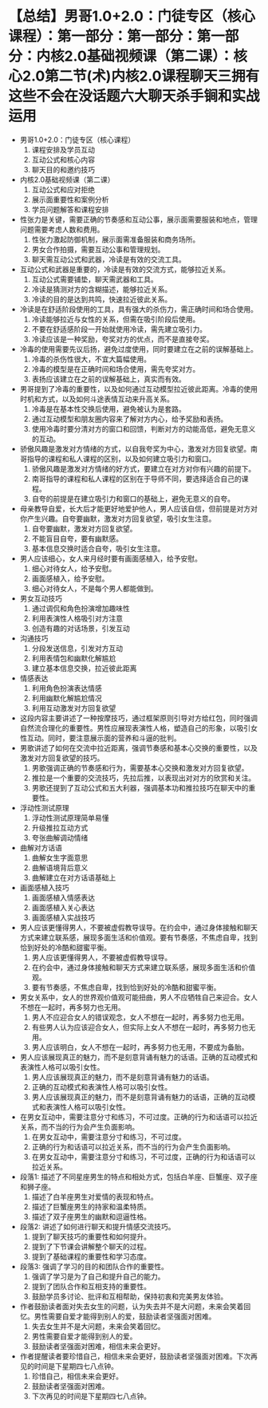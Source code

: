 # 【总结】男哥1.0+2.0：门徒专区（核心课程）：第一部分：第一部分：第一部分：内核2.0基础视频课（第二课）：核心2.0第二节(术)内核2.0课程聊天三拥有这些不会在没话题六大聊天杀手锏和实战运用

-   男哥1.0+2.0：门徒专区（核心课程）
    1.  课程安排及学员互动
    2.  互动公式和核心内容
    3.  聊天目的和邀约技巧
-   内核2.0基础视频课（第二课）
    1.  互动公式和应对拒绝
    2.  展示面重要性和案例分析
    3.  学员问题解答和课程安排
-   性张力是关键，需要正确的节奏感和互动公事，展示面需要服装和地点，管理问题需要考虑人数和费用。
    1.  性张力激起防御机制，展示面需准备服装和商务场所。
    2.  男女合作拍摄，需要互动公事和管理规划。
    3.  聊天需互动公式和武器，冷读是有效的交流工具。
-   互动公式和武器是重要的，冷读是有效的交流方式，能够拉近关系。
    1.  互动公式需要铺垫，聊天需武器和工具。
    2.  冷读是猜测对方的含糊描述，能够拉近关系。
    3.  冷读的目的是达到共鸣，快速拉近彼此关系。
-   冷读是在舒适阶段使用的工具，具有强大的杀伤力，需正确时间和场合使用。
    1.  冷读能够拉近与女性的关系，但需在吸引阶段后使用。
    2.  不要在舒适感阶段一开始就使用冷读，需先建立吸引力。
    3.  冷读应该是一种奖励，夸奖对方的优点，而不是直接夸奖。
-   冷毒的使用需要先议后扬，避免过度使用，同时要建立在之前的误解基础上。
    1.  冷毒的杀伤性很大，不宜大篇幅使用。
    2.  冷毒的模型是在正确时间和场合使用，需先夸奖对方。
    3.  表扬应该建立在之前的误解基础上，真实而有效。
-   男哥提到了冷毒的重要性，以及如何通过互动模型拉近彼此距离。冷毒的使用时机和方式，以及如何斗途表情互动来升高关系。
    1.  冷毒是在基本性交换后使用，避免被认为是套路。
    2.  通过互动模型和朋友圈内容来了解对方内心，给予奖励和表扬。
    3.  使用冷毒时要分清对方的窗口和回馈，判断对方的动能高低，避免无意义的互动。
-   骄傲风趣是激发对方情绪的方式，以自我夸奖为中心，激发对方回复欲望。南哥指导的课程和私人课程的区别，以及如何建立吸引力和窗口。
    1.  骄傲风趣是激发对方情绪的好方式，要建立在对方对你有兴趣的前提下。
    2.  南哥指导的课程和私人课程的区别在于导师不同，要选择适合自己的课程。
    3.  自夸的前提是在建立吸引力和窗口的基础上，避免无意义的自夸。
-   母亲教导自爱，长大后才能更好地爱护他人，男人应该自信，但前提是对方对你产生兴趣。自夸要幽默，激发对方回复欲望，吸引女生注意。
    1.  自夸要幽默，激发对方回复欲望。
    2.  不能盲目自夸，要有幽默感。
    3.  基本信息交换时适合自夸，吸引女生注意。
-   男人应该细心，女人来月经时要有画面感植入，给予安慰。
    1.  细心对待女人，给予安慰。
    2.  画面感植入，给予安慰。
    3.  细心对待女人，不是每个男人都能做到。
-   男女互动技巧
    1.  通过调侃和角色扮演增加趣味性
    2.  利用表演性人格吸引对方注意
    3.  创造有趣的对话场景，引发互动
-   沟通技巧
    1.  分段发送信息，引发对方互动
    2.  利用表情包和幽默化解尴尬
    3.  建立基本信息交换，拉近彼此距离
-   情感表达
    1.  利用角色扮演表达情感
    2.  利用幽默化解尴尬情况
    3.  利用互动激发对方回复欲望
-   这段内容主要讲述了一种按摩技巧，通过框架原则引导对方给红包，同时强调自然流合理化的重要性。男性应展现表演性人格，塑造自己的形象，以吸引女性互动。同时，要注意展示面的营养和斗逼的批判。
-   男歌讲述了如何在交流中拉近距离，强调节奏感和基本心交换的重要性，以及激发对方回复欲望的技巧。
    1.  男歌强调正确的节奏感和行为，需要基本心交换和激发对方回复欲望。
    2.  推拉是一个重要的交流技巧，先拉后推，以表现出对对方的欣赏和关注。
    3.  男歌还提到了互动公式和五大利器，强调基本功和推拉技巧在聊天中的重要性。
-   浮动性测试原理
    1.  浮动性测试原理简单易懂
    2.  升级推拉互动方式
    3.  夸张曲解调动情绪
-   曲解对方话语
    1.  曲解女生字面意思
    2.  曲解语境背后意义
    3.  曲解建立在对方话语基础上
-   画面感植入技巧
    1.  画面感植入情感表达
    2.  画面感植入关心表达
    3.  画面感植入实战技巧
-   男人应该更懂得男人，不要被虚假教导误导。在约会中，通过身体接触和聊天方式来建立联系感，展现多面生活和价值观。要有节奏感，不焦虑自卑，找到恰到好处的冷酷和甜蜜平衡。
    1.  男人应该更懂得男人，不要被虚假教导误导。
    2.  在约会中，通过身体接触和聊天方式来建立联系感，展现多面生活和价值观。
    3.  要有节奏感，不焦虑自卑，找到恰到好处的冷酷和甜蜜平衡。
-   男女关系中，女人的世界观价值观可能扭曲，男人不应牺牲自己来迎合。女人不想在一起时，再多努力也无用。
    1.  男人不应迎合女人的错误观念，女人不想在一起时，再多努力也无用。
    2.  有些男人认为应该迎合女人，但实际上女人不想在一起时，再多努力也无用。
    3.  男人应该明白，女人不想在一起时，再多努力也无用，不要成为备胎。
-   男人应该展现真正的魅力，而不是刻意背诵有魅力的话语。正确的互动模式和表演性人格可以吸引女性。
    1.  男人应该展现真正的魅力，而不是刻意背诵有魅力的话语。
    2.  正确的互动模式和表演性人格可以吸引女性。
    3.  男人应该展现真正的魅力，而不是刻意背诵有魅力的话语，正确的互动模式和表演性人格可以吸引女性。
-   在男女互动中，需要注意分寸和练习，不可过度。正确的行为和话语可以拉近关系，而不当的行为会产生负面影响。
    1.  在男女互动中，需要注意分寸和练习，不可过度。
    2.  正确的行为和话语可以拉近关系，而不当的行为会产生负面影响。
    3.  在男女互动中，需要注意分寸和练习，不可过度，正确的行为和话语可以拉近关系。
-   段落1: 描述了不同星座男生的特点和相处方式，包括白羊座、巨蟹座、双子座和狮子座。
    1.  描述了白羊座男生对爱情的表现和特点。
    2.  描述了巨蟹座男生的持家和温柔特质。
    3.  描述了双子座男生的幽默和逗逼性格。
-   段落2: 讲述了如何进行聊天和提升情感交流技巧。
    1.  提到了聊天技巧的重要性和如何提升。
    2.  提到了下节课会讲解整个聊天的过程。
    3.  提到了基础课程的重要性和学习态度。
-   段落3: 强调了学习的目的和团队合作的重要性。
    1.  强调了学习是为了自己和提升自己的能力。
    2.  提到了团队合作和互相支持的重要性。
    3.  鼓励学员多讨论、批评和互相帮助，保持初衷和完美男友体验。
-   作者鼓励读者面对失去女生的问题，认为失去并不是大问题，未来会笑着回忆。男性需要自爱才能得到别人的爱，鼓励读者坚强面对困难。
    1.  失去女生并不是大问题，未来会笑着回忆。
    2.  男性需要自爱才能得到别人的爱。
    3.  鼓励读者坚强面对困难，相信未来会更好。
-   作者提醒读者要珍惜自己，相信未来会更好，鼓励读者坚强面对困难。下次再见的时间是下星期四七八点钟。
    1.  珍惜自己，相信未来会更好。
    2.  鼓励读者坚强面对困难。
    3.  下次再见的时间是下星期四七八点钟。